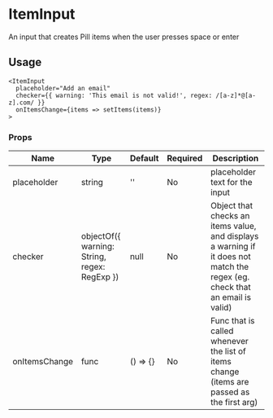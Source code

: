 # ItemInput

An input that creates Pill items when the user presses space or enter

## Usage
```
<ItemInput 
  placeholder="Add an email" 
  checker={{ warning: 'This email is not valid!', regex: /[a-z]*@[a-z].com/ }}
  onItemsChange={items => setItems(items)}
>
```

### Props

| Name                 | Type     | Default | Required | Description                                                                                                               |
| -------------------- | -------- | ------- | -------- | ------------------------------------------------------------------------------------------------------------------------- |
| placeholder              | string   | ''| No      | placeholder text for the input                                                                                                    |
| checker              | objectOf({ warning: String, regex: RegExp })   | null| No      | Object that checks an items value, and displays a warning if it does not match the regex (eg. check that an email is valid)                                                                                                    |
| onItemsChange              | func   | () => {} | No      | Func that is called whenever the list of items change (items are passed as the first arg)                                                                                                    |
